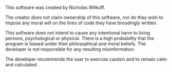 This software was created by Nicholas Witkoff.

The creator does not claim ownership of this software, nor do they wish to impose any moral will on the lines of code they have broodingly written.


This software does not intend to cause any intentional harm to living persons, psychological or physical. There is a high probability that the program is biased under their philosophical and moral beliefs. The developer is not responsible for any resulting misinformation.

The developer recommends the user to exercise caution and to remain calm and calculated.
